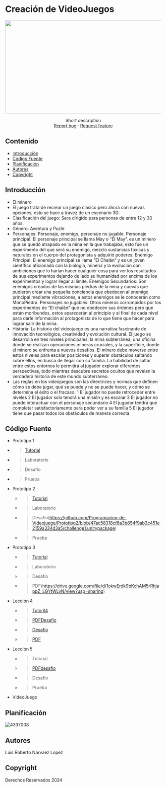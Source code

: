 # Creación de VideoJuegos
<p align="center">
    <img src= "https://universidadeuropea.com/resources/media/images/tipos-videojuegos-1200x630.original.jpg" alt="Logo" width=1200 height=300>


  <p align="center">
    Short description
    <br>
    <a href="https://reponame/issues/new?template=bug.md">Report bug</a>
    ·
    <a href="https://reponame/issues/new?template=feature.md&labels=feature">Request feature</a>
  </p>
</p>


## Contenido

- [Introducción](#introducción)
- [Código Fuente](#código-fuente)
- [Planificación](#planificación)
- [Autores](#autores)
- [Copyright](#copyright)


## Introducción

- El minero 
- El juego trata de recrear un juego clasico pero ahora con nuevas opciones, esto se hace a travez de un escenario 3D.
- Clasificación del juego: Sera dirigido para personas de entre 12 y 30 años.
- Género: Aventura y Puzle
- Personajes:
Personaje, enemigo, personaje no jugable.
Personaje principal: El personaje principal se llama May o “El May”, es un minero que se quedó
atrapado en la mina en la que trabajaba, esto fue un experimento del que será su enemigo, mezcló
sustancias toxicas y naturales en el cuerpo del protagonista y adquirió poderes.
Enemigo Principal: El enemigo principal se llama “El Chalán” y es un joven científico aficionado con
la biología, minería y la evolución con ambiciones que lo harían hacer cualquier cosa para ver los
resultados de sus experimentos dejando de lado su humanidad por encima de los experimentos y
lograr llegar al límite.
Enemigos Secundarios: Son enemigos creados de las mismas piedras de la mina y cuevas que
pudieron crear una pequeña conciencia que obedecen al enemigo principal mediante vibraciones,
a estos enemigos se le conocerán como MonoPiedra.
Personajes no jugables: Otros mineros corrompidos por los experimentos de “El chalán” que no
obedecen sus órdenes pero que están moribundos, estos aparecerán al principio y al final de cada
nivel para darle información al protagonista de lo que tiene que hacer para lograr salir de la mina.
- Historia: La historia del videojuego es una narrativa fascinante de innovación
tecnológica, creatividad y evolución cultural.
El juego se desarrolla en tres niveles principales: la mina subterránea, una oficina donde se realizan
operaciones mineras cruciales, y la superficie, donde el minero se enfrenta a nuevos desafíos. El
minero debe moverse entre estos niveles para escalar posiciones y superar obstáculos saltando
sobre ellos, en busca de llegar con su familia. La habilidad de saltar entre estos entornos le
permitirá al jugador explorar diferentes perspectivas, todo mientras descubre secretos ocultos que
revelan la verdadera historia de este mundo subterráneo.
- Las reglas en los videojuegos son las directrices y normas que definen
cómo se debe jugar, qué se puede y no se puede hacer, y cómo se determina el
éxito o el fracaso.
1 El jugador no puede retroceder entre niveles
2 El jugador solo tendrá una misión y es escalar
3 El jugador no puede interactuar con el personaje secundario
4 El jugador tendrá que completar satisfactoriamente para poder ver a su familia
5 El jugador tiene que pasar todos los obstáculos de manera correcta


## Código Fuente

* Prototipo 1
 * > [Tutorial](https://github.com/Programacion-de-Videojuego/Prototipo2/blob/3dd5c11c5f75333bdbd92ddd6e7cd88c3c0fb40c/Prototipo1.l.unitypackage)
  * > Laboratorio
  * > Desafío
  * > Prueba
* Prototipo 2
  * > [Tutorial](https://github.com/Programacion-de-Videojuego/Prototipo2/blob/2143d289764047dcabab1a1371bf96c0606a56e6/prototipo2.l.unitypackage)
  * > Laboratorio
  * > Desafío(https://github.com/Programacion-de-Videojuego/Prototipo2/blob/47ac58318cf8a3b854f9ab3c451e2159a334d3a5/challenge1.unitypackage)
  * > Prueba
* Prototipo 3 
  * > [Tutorial](https://github.com/Programacion-de-Videojuego/Prototipo2/blob/fc497f95d636504aef30402bfa7440a72649a180/Prototipo3.l.unitypackage)
  * > Laboratorio
  * > Desafío
  * > PDF(https://drive.google.com/file/d/1okwErdk9bKchAM5rRhjappZ_LGYtWLvN/view?usp=sharing)
* Lección 4
  * > [Tutoril4](https://github.com/Programacion-de-Videojuego/Prototipo2/blob/534949c7af0eaf6e692c2550084cdc737f87370e/Tutorial4.unitypackage)
  * > [PDFDesafio](https://drive.google.com/file/d/1-__m2b5nLTiEWRYv5CEIK2DwJyfZfCLR/view?usp=sharing)
  * > [Desafío](https://github.com/Programacion-de-Videojuego/Prototipo2/blob/539e9b9124dfc3e5fc345fced45f8b18c884de79/Desafio4.unitypackage)
  * > [PDF](https://drive.google.com/file/d/1N6q_frAQUd-VL2Ol-XjatuBj2yIzKitk/view?usp=sharing)
* Lección 5
  * > Tutorial
  * > [PDFdesafio](https://drive.google.com/file/d/1WGmzah6OGSgDCo4_oE_vWJUbq6F2Iodz/view?usp=sharing)
  * > Desafío
  * > Prueba
* VideoJuego

## Planificación

![4337008](https://user-images.githubusercontent.com/8560750/195951617-083a7e4d-323d-47b5-8e5e-529ded31bc06.jpg)

## Autores
Luis Roberto Narvaez Lopez 

## Copyright
Derechos Reservados 2024
